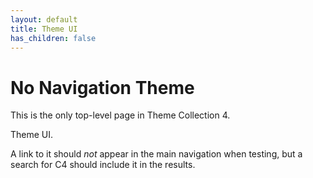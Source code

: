 ```yaml
---
layout: default
title: Theme UI
has_children: false
---
```


# No Navigation Theme

This is the only top-level page in Theme Collection 4.

Theme UI.  

A link to it should *not* appear in the main navigation when testing,
but a search for C4 should include it in the results.
